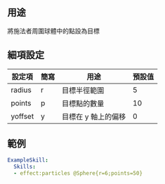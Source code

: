 ## 用途
將施法者周圍球體中的點設為目標


## 細項設定
| 設定項 | 簡寫   | 用途                      | 預設值 |
|-----------|-----------|----------------------------------------------------------------------|---------|
| radius    | r         | 目標半徑範圍       | 5       |
| points    | p         | 目標點的數量             | 10      |
| yoffset   | y         | 目標在 y 軸上的偏移                              | 0       |

## 範例
```yaml
ExampleSkill:
  Skills:
  - effect:particles @Sphere{r=6;points=50}
```